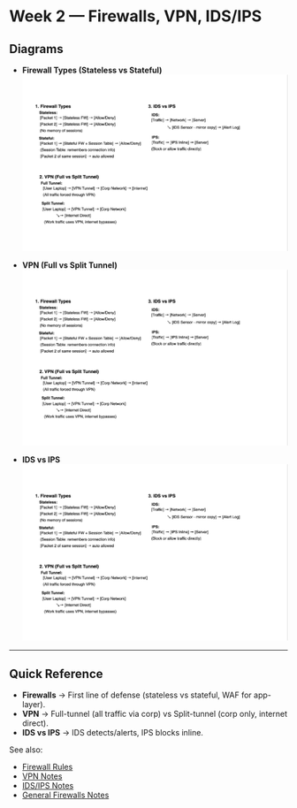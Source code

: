 # Week 2 — Firewalls, VPN, IDS/IPS

## Diagrams
- **Firewall Types (Stateless vs Stateful)**
  ![Firewall Types](./diagrams/firewall_vpn_ids.png)

- **VPN (Full vs Split Tunnel)**
  ![VPN Diagram](./diagrams/firewall_vpn_ids.png)

- **IDS vs IPS**
  ![IDS vs IPS](./diagrams/firewall_vpn_ids.png)

---

## Quick Reference
- **Firewalls** → First line of defense (stateless vs stateful, WAF for app-layer).  
- **VPN** → Full-tunnel (all traffic via corp) vs Split-tunnel (corp only, internet direct).  
- **IDS vs IPS** → IDS detects/alerts, IPS blocks inline.  

See also:  
- [Firewall Rules](./firewall_rules.md)  
- [VPN Notes](./VPN.md)  
- [IDS/IPS Notes](./IDS:IPS.md)  
- [General Firewalls Notes](./Firewalls.md)  
